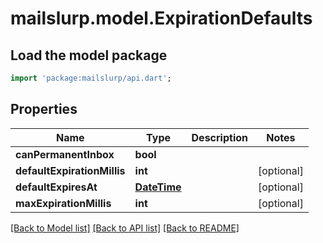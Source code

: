 # mailslurp.model.ExpirationDefaults

## Load the model package
```dart
import 'package:mailslurp/api.dart';
```

## Properties
Name | Type | Description | Notes
------------ | ------------- | ------------- | -------------
**canPermanentInbox** | **bool** |  | 
**defaultExpirationMillis** | **int** |  | [optional] 
**defaultExpiresAt** | [**DateTime**](DateTime) |  | [optional] 
**maxExpirationMillis** | **int** |  | [optional] 

[[Back to Model list]](../README#documentation-for-models) [[Back to API list]](../README#documentation-for-api-endpoints) [[Back to README]](../README)



